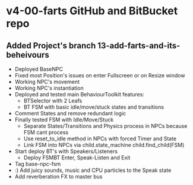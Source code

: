 # v4-00-farts GitHub and BitBucket repo
## Added Project's branch 13-add-farts-and-its-beheivours 
- Deployed BaseNPC
- Fixed most Position's issues on enter Fullscreen or on Resize window
- Working NPC's movement
- Working NPC's instantiation
- Deployed and tested main BehaviourToolkit features:
	- BTSelector with 2 Leafs
	- BT FSM with basic idle/move/stuck states and transitions
- Comment States and remove redundant logic
- Finally tested FSM with Idle/Move/Stuck
	- Separate States/Transitions and Physics process in NPCs 
	  because FSM cant process
	- Use reset_to_idle method in NPCs with forced Timer and State
	- Link FSM into NPCs via child.state_machine child.find_child(FSM)
- Start deploy BT's with Speakers/Listeners
	- Deploy FSMBT Enter, Speak-Listen and Exit
- Tag base-npc-fsm
- :) Add juicy sounds, music and CPU particles to the Speak state
- Add reverberation FX to master bus
